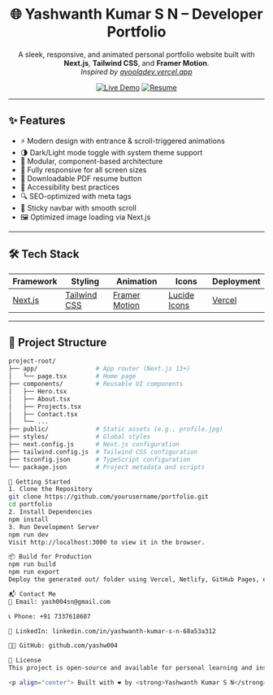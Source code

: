 <h1 align="center">🌐 Yashwanth Kumar S N – Developer Portfolio</h1>

<p align="center">
  A sleek, responsive, and animated personal portfolio website built with <strong>Next.js</strong>, <strong>Tailwind CSS</strong>, and <strong>Framer Motion</strong>.
  <br />
  <i>Inspired by <a href="https://ayooladev.vercel.app" target="_blank">ayooladev.vercel.app</a></i>
</p>

<p align="center">
  <a href="https://your-deployment-link.vercel.app"><img alt="Live Demo" src="https://img.shields.io/badge/Live%20Demo-Visit-blue?style=for-the-badge" /></a>
  <a href="https://drive.google.com/file/d/1-cO8JoS1tpL0w62Kozjpgh8seu2x4AWo/view"><img alt="Resume" src="https://img.shields.io/badge/View%20Resume-PDF-red?style=for-the-badge" /></a>
</p>

---

## ✨ Features

- ⚡ Modern design with entrance & scroll-triggered animations
- 🌗 Dark/Light mode toggle with system theme support
- 🧩 Modular, component-based architecture
- 📱 Fully responsive for all screen sizes
- 💾 Downloadable PDF resume button
- 🧠 Accessibility best practices
- 🔍 SEO-optimized with meta tags
- 🧭 Sticky navbar with smooth scroll
- 🖼️ Optimized image loading via Next.js

---

## 🛠 Tech Stack

| Framework | Styling | Animation | Icons | Deployment |
|-----------|---------|-----------|-------|------------|
| [Next.js](https://nextjs.org) | [Tailwind CSS](https://tailwindcss.com) | [Framer Motion](https://www.framer.com/motion/) | [Lucide Icons](https://lucide.dev/) | [Vercel](https://vercel.com) |

---

## 📁 Project Structure

```bash
project-root/
├── app/                # App router (Next.js 13+)
│   └── page.tsx        # Home page
├── components/         # Reusable UI components
│   ├── Hero.tsx
│   ├── About.tsx
│   ├── Projects.tsx
│   ├── Contact.tsx
│   └── ...
├── public/             # Static assets (e.g., profile.jpg)
├── styles/             # Global styles
├── next.config.js      # Next.js configuration
├── tailwind.config.js  # Tailwind CSS configuration
├── tsconfig.json       # TypeScript configuration
└── package.json        # Project metadata and scripts

🚀 Getting Started
1. Clone the Repository
git clone https://github.com/yourusername/portfolio.git
cd portfolio
2. Install Dependencies
npm install
3. Run Development Server
npm run dev
Visit http://localhost:3000 to view it in the browser.

📦 Build for Production
npm run build
npm run export
Deploy the generated out/ folder using Vercel, Netlify, GitHub Pages, etc.

📬 Contact Me
📧 Email: yash004sn@gmail.com

📞 Phone: +91 7337618607

💼 LinkedIn: linkedin.com/in/yashwanth-kumar-s-n-68a53a312

🧑‍💻 GitHub: github.com/yashw004

📄 License
This project is open-source and available for personal learning and inspiration. Feel free to fork and customize it for your own portfolio!

<p align="center"> Built with ❤️ by <strong>Yashwanth Kumar S N</strong> </p> ```